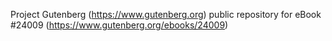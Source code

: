 Project Gutenberg (https://www.gutenberg.org) public repository for eBook #24009 (https://www.gutenberg.org/ebooks/24009)
